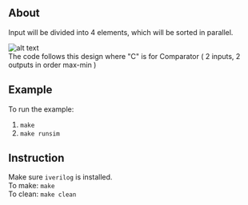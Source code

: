 About
--

Input will be divided into 4 elements, which will be sorted in parallel. 

![alt text](https://github.com/vasinwr/some_verilog/blob/master/parallel_sorter_4/design.png "Logo Title Text 1")
<br>
The code follows this design where "C" is for Comparator ( 2 inputs, 2 outputs in order max-min )

Example
--
To run the example:
  1. `make`
  2. `make runsim` 

Instruction
--
Make sure `iverilog` is installed. <br>
To make: `make` <br>
To clean: `make clean`
